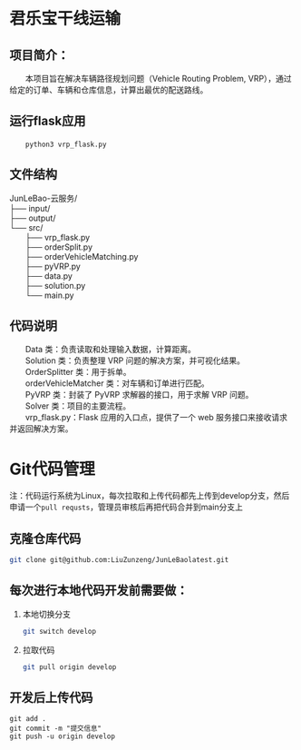 # 君乐宝干线运输
## 项目简介：
&emsp;&emsp;本项目旨在解决车辆路径规划问题（Vehicle Routing Problem, VRP），通过给定的订单、车辆和仓库信息，计算出最优的配送路线。
## 运行flask应用
&emsp;&emsp;`python3 vrp_flask.py`
## 文件结构
JunLeBao-云服务/\
├── input/                   \
├── output/                  \
└── src/                     \
&emsp;&emsp;├── vrp_flask.py       \
&emsp;&emsp;├── orderSplit.py       \
&emsp;&emsp;├── orderVehicleMatching.py       \
&emsp;&emsp;├── pyVRP.py             \
&emsp;&emsp;├── data.py               \
&emsp;&emsp;├── solution.py          \
&emsp;&emsp;└── main.py    

## 代码说明
&emsp;&emsp;Data 类：负责读取和处理输入数据，计算距离。\
&emsp;&emsp;Solution 类：负责整理 VRP 问题的解决方案，并可视化结果。\
&emsp;&emsp;OrderSplitter 类：用于拆单。\
&emsp;&emsp;orderVehicleMatcher 类：对车辆和订单进行匹配。\
&emsp;&emsp;PyVRP 类：封装了 PyVRP 求解器的接口，用于求解 VRP 问题。\
&emsp;&emsp;Solver 类：项目的主要流程。\
&emsp;&emsp;vrp_flask.py：Flask 应用的入口点，提供了一个 web 服务接口来接收请求并返回解决方案。


# Git代码管理

注：代码运行系统为Linux，每次拉取和上传代码都先上传到develop分支，然后申请一个`pull requsts`，管理员审核后再把代码合并到main分支上

## 克隆仓库代码

```bash
git clone git@github.com:LiuZunzeng/JunLeBaolatest.git
```


## 每次进行本地代码开发前需要做：
1. 本地切换分支

    ```bash
    git switch develop
    ```

2. 拉取代码

    ```bash
    git pull origin develop
    ```

## 开发后上传代码

```
git add .
git commit -m "提交信息"
git push -u origin develop
```
